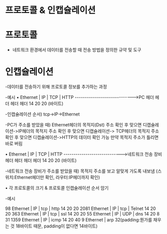 # 프로토콜 & 인캡슐레이션

# 프로토콜
- 네트워크 환경에서 데이터를 전송할 때 전송 방법을 정의한 규약 및 도구

# 인캡슐레이션
-데이터를 전송하기 위해 프로토콜 정보를 추가하는 과정

-예시
• Ethernet | IP | TCP | HTTP ----------------------------->PC 
  헤더      헤더  헤더 헤더
  14         20     20          (바이트)

  -인캡슐레이션 순서) tcp->IP->Ethernet

  -PC가 주소를 받았을 때)
  Ethernet헤더의 목적지(Dst) 주소 확인 후 맞으면 디캡슐레이션->IP헤더의 목적지 주소 확인 후 맞으면 디캡슐레이션->
  TCP헤더의 목적지 주소 확인 후 맞으면 디캡슐레이션->HTTP의 데이터 확인 가능 
  만약 목적지 주소가 틀리면 바로 버림

  
• Ethernet | IP | TCP | HTTP ----------------------------->네트워크 전송 장비
  헤더      헤더  헤더 헤더
  14         20     20          (바이트)
  
 -네트워크 전송 장비가 주소를 받았을 때)
 목적지 주소를 보고 알맞게 가도록 내보냄 (스위치:Ethernet헤더만 확인, 라우터:IP헤더까지 확인)

• 각 프로토콜의 크기 & 프로토콜 인캡슐레이션 순서 암기

-예시

 98    Ethernet | IP | tcp | http
         14      20    20
2081 Ethernet | IP | tcp | Telnet
         14     20   20
363  Ethernet | IP | tcp | ssl
           14   20   20
55  Ethernet | IP | UDP | dns
     14         20   8    31
1359 Ethernet | IP | icmp
        14      20   40
9 Ethernet | arp
     32(padding:뭔가를 채우는 것 18바이트 때문, padding이 없다면 14바이트)




  


